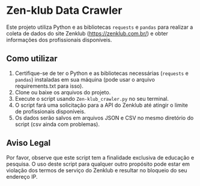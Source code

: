 # Zen-klub Data Crawler

Este projeto utiliza Python e as bibliotecas `requests` e `pandas` para realizar a coleta de dados do site Zenklub (https://zenklub.com.br/) e obter informações dos profissionais disponíveis.

## Como utilizar

1. Certifique-se de ter o Python e as bibliotecas necessárias (`requests` e `pandas`) instaladas em sua máquina (pode usar o arquivo requirements.txt para isso).
2. Clone ou baixe os arquivos do projeto.
3. Execute o script usando `Zen-klub_crawler.py` no seu terminal.
4. O script fará uma solicitação para a API do Zenklub até atingir o limite de profissionais disponíveis.
5. Os dados serão salvos em arquivos JSON e CSV no mesmo diretório do script (csv ainda com problemas).

## Aviso Legal

Por favor, observe que este script tem a finalidade exclusiva de educação e pesquisa. O uso deste script para qualquer outro propósito pode estar em violação dos termos de serviço do Zenklub e resultar no bloqueio do seu endereço IP.
